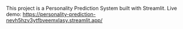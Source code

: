 This project is a Personality Prediction System built with Streamlit. Live demo: https://personality-prediction-nevh5hzv3ytfbveemxlasy.streamlit.app/

